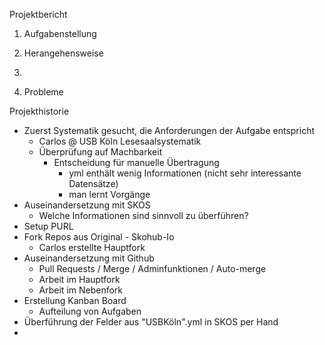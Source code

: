 Projektbericht



1. Aufgabenstellung

2. Herangehensweise
3. 
4. Probleme


Projekthistorie
- Zuerst Systematik gesucht, die Anforderungen der Aufgabe entspricht
    - Carlos @ USB Köln Lesesaalsystematik
    - Überprüfung auf Machbarkeit
       - Entscheidung für manuelle Übertragung
           - yml enthält wenig Informationen (nicht sehr interessante Datensätze)
           - man lernt Vorgänge
- Auseinandersetzung mit SKOS
    - Welche Informationen sind sinnvoll zu überführen?
- Setup PURL
- Fork Repos aus Original - Skohub-Io
  - Carlos erstellte Hauptfork
- Auseinandersetzung mit Github
    - Pull Requests / Merge / Adminfunktionen / Auto-merge
    - Arbeit im Hauptfork
    - Arbeit im Nebenfork
- Erstellung Kanban Board
    - Aufteilung von Aufgaben
- Überführung der Felder aus "USBKöln".yml in SKOS per Hand
- 

